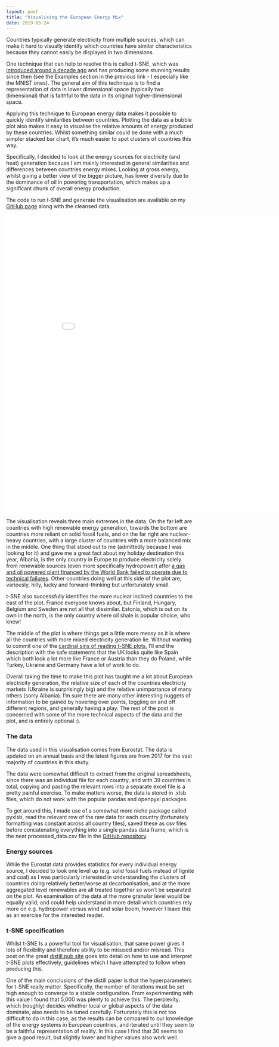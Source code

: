 ```yaml
---
layout: post
title: "Visualising the European Energy Mix"
date: 2019-05-24
---
```


Countries typically generate electricity from multiple sources, which can make it hard to visually identify which countries have similar characteristics because they cannot easily be displayed in two dimensions.

One technique that can help to resolve this is called t-SNE, which was [introduced around a decade ago](https://lvdmaaten.github.io/tsne/) and has producing some stunning results since then (see the Examples section in the previous link - I especially like the MNIST ones). The general aim of this technique is to find a representation of data in lower dimensional space (typically two dimensional) that is faithful to the data in its original higher-dimensional space.

Applying this technique to European energy data makes it possible to quickly identify similarities between countries. Plotting the data as a bubble plot also makes it easy to visualise the relative amounts of energy produced by these countries. Whilst something similar could be done with a much simpler stacked bar chart, it’s much easier to spot clusters of countries this way. 

Specifically, I decided to look at the energy sources for electricity (and heat) generation because I am mainly interested in general similarities and differences between countries energy mixes. Looking at gross energy, whilst giving a better view of the bigger picture, has lower diversity due to the dominance of oil in powering transportation, which makes up a significant chunk of overall energy production.

The code to run t-SNE and generate the visualisation are available on my [GitHub page](https://github.com/sammaule/europe-electricity-tsne) along with the cleansed data.

<iframe width="900" height="800" frameborder="0" scrolling="no" src="//plot.ly/~sam.maule/116/european-electricity-energy-mix-t-sne-representation/#/"></iframe>

The visualisation reveals three main extremes in the data. On the far left are countries with high renewable energy generation, towards the bottom are countries more reliant on solid fossil fuels,  and on the far right are nuclear-heavy countries, with a large cluster of countries with a more balanced mix in the middle. One thing that stood out to me (admittedly because I was looking for it) and gave me a great fact about my holiday destination this year, Albania, is the only country in Europe to produce electricity solely from renewable sources (even more specifically hydropower) after [a gas and oil powered plant financed by the World Bank failed to operate due to technical failures](https://bankwatch.org/beyond-coal/energy-sector-in-albania). Other countries doing well at this side of the plot are, variously, hilly, lucky and forward-thinking but unfortunately small. 

t-SNE also successfully identifies the more nuclear inclined countries to the east of the plot. France everyone knows about, but Finland, Hungary, Belgium and Sweden are not all that dissimilar. Estonia, which is out on its own in the north, is the only country where oil shale is popular choice, who knew!

The middle of the plot is where things get a little more messy as it is where all the countries with more mixed electricity generation lie. Without wanting to commit one of the [cardinal sins of reading t-SNE plots](https://distill.pub/2016/misread-tsne/), I’ll end the description with the safe statements that the UK looks quite like Spain which both look a lot more like France or Austria than they do Poland, while Turkey, Ukraine and Germany have a lot of work to do. 

Overall taking the time to make this plot has taught me a lot about European electricity generation, the relative size of each of the countries electricity markets (Ukraine is surprisingly big) and the relative unimportance of many others (sorry Albania). I’m sure there are many other interesting nuggets of information to be gained by hovering over points, toggling on and off different regions, and generally having a play. The rest of the post is concerned with some of the more technical aspects of the data and the plot, and is entirely optional :). 

### The data

The data used in this visualisation comes from Eurostat. The data is updated on an annual basis and the latest figures are from 2017 for the vast majority of countries in this study.

The data were somewhat difficult to extract from the original spreadsheets, since there was an individual file for each country, and with 39 countries in total, copying and pasting the relevant rows into a separate excel file is a pretty painful exercise. To make matters worse, the data is stored in .xlsb files, which do not work with the popular pandas and openpyxl packages.

To get around this, I made use of a somewhat more niche package called pyxlsb, read the relevant row of the raw data for each country (fortunately formatting was constant across all country files), saved these as csv files before concatenating everything into a single pandas data frame, which is the neat processed_data.csv file in the [GitHub repository](https://github.com/sammaule/europe-electricity-tsne).

### Energy sources

While the Eurostat data provides statistics for every individual energy source, I decided to look one level up (e.g. solid fossil fuels instead of lignite and coal) as I was particularly interested in understanding the clusters of countries doing relatively better/worse at decarbonisation, and at the more aggregated level renewables are all treated together so won’t be separated on the plot. An examination of the data at the more granular level would be equally valid, and could help understand in more detail which countries rely more on e.g. hydropower versus wind and solar boom, however I leave this as an exercise for the interested reader.

### t-SNE specification

Whilst t-SNE Is a powerful tool for visualisation, that same power gives it lots of flexibility and therefore ability to be misused and/or misread. This post on the great [distill.pub site](https://distill.pub/2016/misread-tsne/) goes into detail on how to use and interpret t-SNE plots effectively, guidelines which I have attempted to follow when producing this.

One of the main conclusions of the distill paper is that the hyperparameters for t-SNE really matter. Specifically, the number of iterations must be set high enough to converge to a stable configuration. From experimenting with this value I found that 5,000 was plenty to achieve this. The perplexity, which (roughly) decides whether local or global aspects of the data dominate,  also needs to be tuned carefully. Fortunately this is not too difficult to do in this case, as the results can be compared to our knowledge of the energy systems in European countries, and iterated until they seem to be a faithful representation of reality. In this case I find that 30 seems to give a good result, but slightly lower and higher values also work well.
